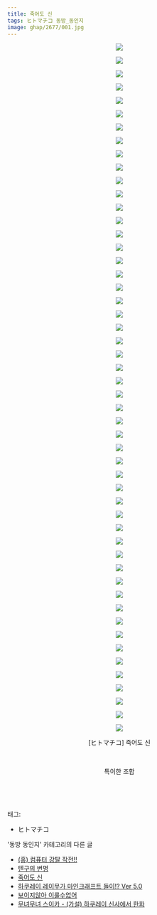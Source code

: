 ```yaml
---
title: 죽어도 신
tags: ヒトマチコ 동방_동인지
image: ghap/2677/001.jpg
---
```

<div class="article">
<p style="text-align: center; clear: none; float: none;"><img src="{{ site.nasurl }}/ghap/2677/001.jpg"/></p>
<p style="text-align: center; clear: none; float: none;"><img src="{{ site.nasurl }}/ghap/2677/002.jpg"/></p>
<p style="text-align: center; clear: none; float: none;"><img src="{{ site.nasurl }}/ghap/2677/003.jpg"/></p>
<p style="text-align: center; clear: none; float: none;"><img src="{{ site.nasurl }}/ghap/2677/004.jpg"/></p>
<p style="text-align: center; clear: none; float: none;"><img src="{{ site.nasurl }}/ghap/2677/005.jpg"/></p>
<p style="text-align: center; clear: none; float: none;"><img src="{{ site.nasurl }}/ghap/2677/006.jpg"/></p>
<p style="text-align: center; clear: none; float: none;"><img src="{{ site.nasurl }}/ghap/2677/007.jpg"/></p>
<p style="text-align: center; clear: none; float: none;"><img src="{{ site.nasurl }}/ghap/2677/008.jpg"/></p>
<p style="text-align: center; clear: none; float: none;"><img src="{{ site.nasurl }}/ghap/2677/009.jpg"/></p>
<p style="text-align: center; clear: none; float: none;"><img src="{{ site.nasurl }}/ghap/2677/010.jpg"/></p>
<p style="text-align: center; clear: none; float: none;"><img src="{{ site.nasurl }}/ghap/2677/011.jpg"/></p>
<p style="text-align: center; clear: none; float: none;"><img src="{{ site.nasurl }}/ghap/2677/012.jpg"/></p>
<p style="text-align: center; clear: none; float: none;"><img src="{{ site.nasurl }}/ghap/2677/013.jpg"/></p>
<p style="text-align: center; clear: none; float: none;"><img src="{{ site.nasurl }}/ghap/2677/014.jpg"/></p>
<p style="text-align: center; clear: none; float: none;"><img src="{{ site.nasurl }}/ghap/2677/015.jpg"/></p>
<p style="text-align: center; clear: none; float: none;"><img src="{{ site.nasurl }}/ghap/2677/016.jpg"/></p>
<p style="text-align: center; clear: none; float: none;"><img src="{{ site.nasurl }}/ghap/2677/017.jpg"/></p>
<p style="text-align: center; clear: none; float: none;"><img src="{{ site.nasurl }}/ghap/2677/018.jpg"/></p>
<p style="text-align: center; clear: none; float: none;"><img src="{{ site.nasurl }}/ghap/2677/019.jpg"/></p>
<p style="text-align: center; clear: none; float: none;"><img src="{{ site.nasurl }}/ghap/2677/020.jpg"/></p>
<p style="text-align: center; clear: none; float: none;"><img src="{{ site.nasurl }}/ghap/2677/021.jpg"/></p>
<p style="text-align: center; clear: none; float: none;"><img src="{{ site.nasurl }}/ghap/2677/022.jpg"/></p>
<p style="text-align: center; clear: none; float: none;"><img src="{{ site.nasurl }}/ghap/2677/023.jpg"/></p>
<p style="text-align: center; clear: none; float: none;"><img src="{{ site.nasurl }}/ghap/2677/024.jpg"/></p>
<p style="text-align: center; clear: none; float: none;"><img src="{{ site.nasurl }}/ghap/2677/025.jpg"/></p>
<p style="text-align: center; clear: none; float: none;"><img src="{{ site.nasurl }}/ghap/2677/026.jpg"/></p>
<p style="text-align: center; clear: none; float: none;"><img src="{{ site.nasurl }}/ghap/2677/027.jpg"/></p>
<p style="text-align: center; clear: none; float: none;"><img src="{{ site.nasurl }}/ghap/2677/028.jpg"/></p>
<p style="text-align: center; clear: none; float: none;"><img src="{{ site.nasurl }}/ghap/2677/029.jpg"/></p>
<p style="text-align: center; clear: none; float: none;"><img src="{{ site.nasurl }}/ghap/2677/030.jpg"/></p>
<p style="text-align: center; clear: none; float: none;"><img src="{{ site.nasurl }}/ghap/2677/031.jpg"/></p>
<p style="text-align: center; clear: none; float: none;"><img src="{{ site.nasurl }}/ghap/2677/032.jpg"/></p>
<p style="text-align: center; clear: none; float: none;"><img src="{{ site.nasurl }}/ghap/2677/033.jpg"/></p>
<p style="text-align: center; clear: none; float: none;"><img src="{{ site.nasurl }}/ghap/2677/034.jpg"/></p>
<p style="text-align: center; clear: none; float: none;"><img src="{{ site.nasurl }}/ghap/2677/035.jpg"/></p>
<p style="text-align: center; clear: none; float: none;"><img src="{{ site.nasurl }}/ghap/2677/036.jpg"/></p>
<p style="text-align: center; clear: none; float: none;"><img src="{{ site.nasurl }}/ghap/2677/037.jpg"/></p>
<p style="text-align: center; clear: none; float: none;"><img src="{{ site.nasurl }}/ghap/2677/038.jpg"/></p>
<p style="text-align: center; clear: none; float: none;"><img src="{{ site.nasurl }}/ghap/2677/039.jpg"/></p>
<p style="text-align: center; clear: none; float: none;"><img src="{{ site.nasurl }}/ghap/2677/040.jpg"/></p>
<p style="text-align: center; clear: none; float: none;"><img src="{{ site.nasurl }}/ghap/2677/041.jpg"/></p>
<p style="text-align: center; clear: none; float: none;"><img src="{{ site.nasurl }}/ghap/2677/042.jpg"/></p>
<p style="text-align: center; clear: none; float: none;"><img src="{{ site.nasurl }}/ghap/2677/043.jpg"/></p>
<p style="text-align: center; clear: none; float: none;"><img src="{{ site.nasurl }}/ghap/2677/044.jpg"/></p>
<p style="text-align: center; clear: none; float: none;"><img src="{{ site.nasurl }}/ghap/2677/045.jpg"/></p>
<p style="text-align: center; clear: none; float: none;"><img src="{{ site.nasurl }}/ghap/2677/046.jpg"/></p>
<p style="text-align: center; clear: none; float: none;"><img src="{{ site.nasurl }}/ghap/2677/047.jpg"/></p>
<p style="text-align: center; clear: none; float: none;"><img src="{{ site.nasurl }}/ghap/2677/048.jpg"/></p>
<p style="text-align: center; clear: none; float: none;"><img src="{{ site.nasurl }}/ghap/2677/049.jpg"/></p>
<p style="text-align: center; clear: none; float: none;"><img src="{{ site.nasurl }}/ghap/2677/050.jpg"/></p>
<p style="text-align: center; clear: none; float: none;"><img src="{{ site.nasurl }}/ghap/2677/051.jpg"/></p>
<p style="text-align: center; clear: none; float: none;"><img src="{{ site.nasurl }}/ghap/2677/052.jpg"/></p>
<p style="text-align: center; clear: none; float: none;">[ヒトマチコ] 죽어도 신</p>
<p style="text-align: center; clear: none; float: none;"><br/></p>
<p style="text-align: center; clear: none; float: none;">특이한 조합</p>
<p style="text-align: center; clear: none; float: none;"><br/></p>
<p><br/></p>
</div><div class="tagTrail">
<p>태그: </p>
<ul>
<li>ヒトマチコ</li>
</ul>
</div><div class="another">
<p>'동방 동인지' 카테고리의 다른 글</p>
<ul>
<li><a href="/2016-10-25-ghap_2679">(홍) 컴퓨터 강탈 작전!!</a></li>
<li><a href="/2016-10-25-ghap_2678">텐구의 변명</a></li>
<li><a href="/2016-10-24-ghap_2677">죽어도 신</a></li>
<li><a href="/2016-10-24-ghap_2676">하쿠레이 레이무가 마인크래프트 들이!? Ver 5.0</a></li>
<li><a href="/2016-10-24-ghap_2675">보이지않아 이룰수없어</a></li>
<li><a href="/2016-10-23-ghap_2674">무녀무녀 스이카 - (가설) 하쿠레이 신사에서 한화</a></li>
</ul>
</div><div class="cb_module cb_fluid">
<div class="cb_wrt cb_profile">
</div><!-- commentList close -->
</div>